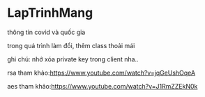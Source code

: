 # LapTrinhMang
thông tin covid và quốc gia

trong quá trình làm đổi, thêm class thoải mái

ghi chú: nhớ xóa private key trong client nha..

rsa tham khảo:https://www.youtube.com/watch?v=jqGeUshOqeA

aes tham khảo:https://www.youtube.com/watch?v=J1RmZZEkN0k